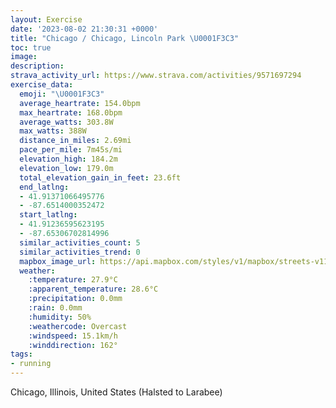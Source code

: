 ```yaml
---
layout: Exercise
date: '2023-08-02 21:30:31 +0000'
title: "Chicago / Chicago, Lincoln Park \U0001F3C3"
toc: true
image:
description:
strava_activity_url: https://www.strava.com/activities/9571697294
exercise_data:
  emoji: "\U0001F3C3"
  average_heartrate: 154.0bpm
  max_heartrate: 168.0bpm
  average_watts: 303.8W
  max_watts: 388W
  distance_in_miles: 2.69mi
  pace_per_mile: 7m45s/mi
  elevation_high: 184.2m
  elevation_low: 179.0m
  total_elevation_gain_in_feet: 23.6ft
  end_latlng:
  - 41.91371066495776
  - -87.6514000352472
  start_latlng:
  - 41.91236595623195
  - -87.65306702814996
  similar_activities_count: 5
  similar_activities_trend: 0
  mapbox_image_url: https://api.mapbox.com/styles/v1/mapbox/streets-v11/static/path-5+787af2-1.0(sgy~Fnl~uO%3Fk%40EcA%3FsFWge%40AQACGCcBFU%3FIMEYBqFCcKGy%40AsAGaBMs%40AWAgKGmEBs%40CsAFS%3Fa%40GgELoABq%40AYI%5De%40uAOo%40GeAUwACcAB_AA_A%40_%40JkAEqBFsBI%7B%40Qk%40Ll%40B%5C%40zACfBP%7CCA~%40SjCDz%40Dp%40D%5EX~%40j%40zAHfA%3FXKlABh%40CJBx%40EjED%7CAB%60H%3FzDCnB%40VFj%40DpAFd%40HfCBbKFzGBVBF%7CAEJDBJDzA%3F~LF~G%3Fp%40CFEBd%40%5CCpABvC),pin-s-s+e5b22e(-87.65144,41.9137),pin-s-f+89ae00(-87.64951,41.913740000000026)/auto/800x800?access_token=pk.eyJ1Ijoiam9zaGJlY2ttYW4iLCJhIjoiY205eWR2aDd1MWZ6djJrbXc4a3M0bWZleiJ9.XiG9OWkNcZk2QzjJbxLB4A
  weather:
    :temperature: 27.9°C
    :apparent_temperature: 28.6°C
    :precipitation: 0.0mm
    :rain: 0.0mm
    :humidity: 50%
    :weathercode: Overcast
    :windspeed: 15.1km/h
    :winddirection: 162°
tags:
- running
---
```

Chicago, Illinois, United States (Halsted to Larabee)
